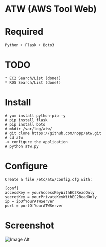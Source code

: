 # ATW (AWS Tool Web)

Required
========
	Python + Flask + Boto3

TODO
====
	* EC2 Search/List (done!)
	* RDS Search/List (done!)

Install
=======
	# yum install python-pip -y
	# pip install flask
	# pip install boto
	# mkdir /var/log/atw/
	# git clone https://github.com/nopp/atw.git
	# cd atw
	-> configure the application
	# python atw.py

Configure
=========

	Create a file /etc/atw/config.cfg with:

	[conf]
	accessKey = yourAccessKeyWithEC2ReadOnly
	secretKey = yourPrivateKeyWithEC2ReadOnly
	ip = ipOfYourATWServer
	port = portOfYourATWServer

Screenshot
==========
![Image Alt](http://i68.tinypic.com/1568wp1.png)
